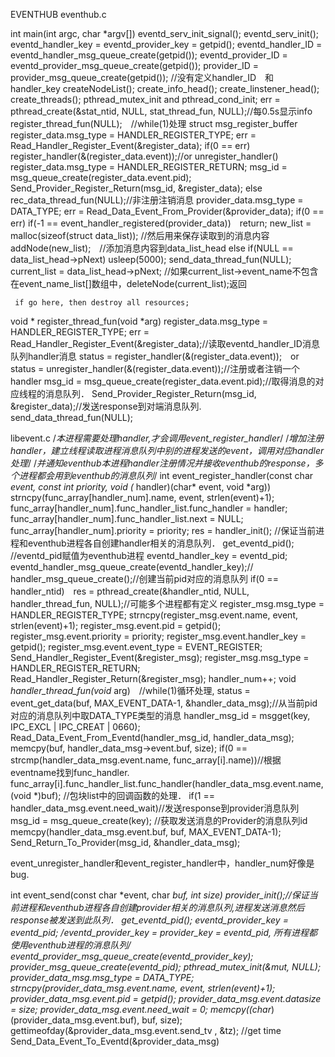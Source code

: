 EVENTHUB
eventhub.c

int main(int argc, char *argv[])
     eventd_serv_init_signal();
     eventd_serv_init();
          eventd_handler_key = eventd_provider_key = getpid();
          eventd_handler_ID = eventd_handler_msg_queue_create(getpid());
          eventd_provider_ID = eventd_provider_msg_queue_create(getpid());
          provider_ID = provider_msg_queue_create(getpid());
          //没有定义handler_ID　和　handler_key
     createNodeList();
     create_info_head();
     create_linstener_head();
     create_threads();
          pthread_mutex_init and pthread_cond_init;
          err = pthread_create(&stat_ntid, NULL, stat_thread_fun, NULL);//每0.5s显示info
     register_thread_fun(NULL);　//while(1)处理
          struct msg_register_buffer register_data.msg_type = HANDLER_REGISTER_TYPE;
          err = Read_Handler_Register_Event(&register_data);
          if(0 == err)
               register_handler(&(register_data.event));//or unregister_handler()
               register_data.msg_type = HANDLER_REGISTER_RETURN;
               msg_id = msg_queue_create(register_data.event.pid);
               Send_Provider_Register_Return(msg_id, &register_data);
          else     rec_data_thread_fun(NULL);//非注册注销消息
               provider_data.msg_type = DATA_TYPE;     err = Read_Data_Event_From_Provider(&provider_data);
               if(0 == err)
                    if(-1 == event_handler_registered(provider_data))　return;
                    new_list = malloc(sizeof(struct data_list));     //然后用来保存读取到的消息内容
                    addNode(new_list);　//添加消息内容到data_list_head
               else if(NULL == data_list_head->pNext)     usleep(5000);
          send_data_thread_fun(NULL);
               current_list = data_list_head->pNext;
               //如果current_list->event_name不包含在event_name_list[]数组中，deleteNode(current_list);返回

     if go here, then destroy all resources;
void * register_thread_fun(void *arg)
     register_data.msg_type = HANDLER_REGISTER_TYPE;
     err = Read_Handler_Register_Event(&register_data);//读取eventd_handler_ID消息队列handler消息
     status = register_handler(&(register_data.event));　or
     status = unregister_handler(&(register_data.event));//注册或者注销一个handler
     msg_id = msg_queue_create(register_data.event.pid);//取得消息的对应线程的消息队列．
     Send_Provider_Register_Return(msg_id, &register_data);//发送response到对端消息队列.
     send_data_thread_fun(NULL);

libevent.c
/*本进程需要处理handler,才会调用event_register_handler*/
/*增加注册handler，建立线程读取进程消息队列中别的进程发送的event，调用对应handler处理*/
/*并通知eventhub本进程handler注册情况并接收eventhub的response，多个进程都会用到eventhub的消息队列*/
int event_register_handler(const char *event, const int priority, void (* handler)(char* event, void *arg))
     strncpy(func_array[handler_num].name, event, strlen(event)+1);
     func_array[handler_num].func_handler_list.func_handler = handler;
     func_array[handler_num].func_handler_list.next = NULL;
     func_array[handler_num].priority = priority;
     res = handler_init(); //保证当前进程和eventhub进程各自创建handler相关的消息队列．
          get_eventd_pid(); //eventd_pid赋值为eventhub进程
          eventd_handler_key = eventd_pid; eventd_handler_msg_queue_create(eventd_handler_key);//
          handler_msg_queue_create();//创建当前pid对应的消息队列
     if(0 == handler_ntid)　res = pthread_create(&handler_ntid, NULL, handler_thread_fun, NULL);//可能多个进程都有定义
     register_msg.msg_type = HANDLER_REGISTER_TYPE;  strncpy(register_msg.event.name, event, strlen(event)+1);
     register_msg.event.pid = getpid();     register_msg.event.priority = priority;
     register_msg.event.handler_key = getpid();   register_msg.event.event_type = EVENT_REGISTER;
     Send_Handler_Register_Event(&register_msg);
     register_msg.msg_type = HANDLER_REGISTER_RETURN;
     Read_Handler_Register_Return(&register_msg);
     handler_num++;
void *handler_thread_fun(void* arg)　//while(1)循环处理,
     status = event_get_data(buf, MAX_EVENT_DATA-1, &handler_data_msg);//从当前pid对应的消息队列中取DATA_TYPE类型的消息
          handler_msg_id = msgget(key, IPC_EXCL | IPC_CREAT | 0660);
          Read_Data_Event_From_Eventd(handler_msg_id, handler_data_msg);
          memcpy(buf, handler_data_msg->event.buf, size);
     if(0 == strcmp(handler_data_msg.event.name, func_array[i].name))//根据eventname找到func_handler.
          func_array[i].func_handler_list.func_handler(handler_data_msg.event.name, (void *)buf);
          //包块list中的回调函数的处理．
          if(1 == handler_data_msg.event.need_wait)//发送response到provider消息队列
               msg_id = msg_queue_create(key); //获取发送消息的Provider的消息队列id
               memcpy(handler_data_msg.event.buf, buf, MAX_EVENT_DATA-1);
               Send_Return_To_Provider(msg_id, &handler_data_msg);

event_unregister_handler和event_register_handler中，handler_num好像是bug.

int event_send(const char *event, char *buf, int size)
     provider_init();//保证当前进程和eventhub进程各自创建provider相关的消息队列,进程发送消息然后response被发送到此队列．
          get_eventd_pid();
          eventd_provider_key = eventd_pid;
          /*eventd_provider_key = provider_key = eventd_pid, 所有进程都使用eventhub进程的消息队列*/
          eventd_provider_msg_queue_create(eventd_provider_key);
          provider_msg_queue_create(eventd_pid);
          pthread_mutex_init(&mut, NULL);
     provider_data_msg.msg_type = DATA_TYPE;
     strncpy(provider_data_msg.event.name, event, strlen(event)+1);
     provider_data_msg.event.pid = getpid();
     provider_data_msg.event.datasize = size;
     provider_data_msg.event.need_wait = 0;
     memcpy((char*)(provider_data_msg.event.buf), buf, size);
     gettimeofday(&provider_data_msg.event.send_tv , &tz); //get time
     Send_Data_Event_To_Eventd(&provider_data_msg)

